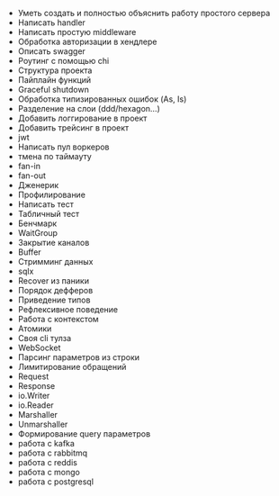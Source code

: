 - Уметь создать и полностью объяснить работу простого сервера
- Написать handler
- Написать простую middleware
- Обработка авторизации в хендлере
- Описать swagger
- Роутинг с помощью chi
- Структура проекта
- Пайплайн функций
- Graceful shutdown
- Обработка типизированных ошибок (As, Is)
- Разделение на слои (ddd/hexagon…)
- Добавить логгирование в проект
- Добавить трейсинг в проект
- jwt
- Написать пул воркеров
- тмена по таймауту
- fan-in
- fan-out
- Дженерик
- Профилирование
- Написать тест
- Табличный тест
- Бенчмарк
- WaitGroup
- Закрытие каналов
- Buffer
- Стримминг данных
- sqlx
- Recover из паники
- Порядок дефферов
- Приведение типов
- Рефлексивное поведение
- Работа с контекстом
- Атомики
- Своя cli тулза
- WebSocket
- Парсинг параметров из строки
- Лимитирование обращений
- Request
- Response
- io.Writer
- io.Reader
- Marshaller
- Unmarshaller
- Формирование query параметров
- работа с kafka
- работа с rabbitmq
- работа с reddis
- работа с mongo
- работа с postgresql